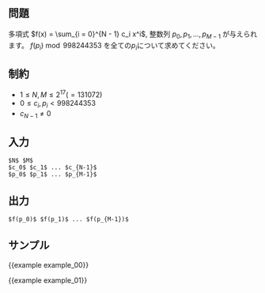 問題
---------

多項式 $f(x) = \sum_{i = 0}^{N - 1} c_i x^i$, 整数列 $p_0, p_1, ..., p_{M - 1}$ が与えられます。
$f(p_i) \bmod 998244353$ を全ての$p_i$について求めてください。

制約
---------

- $1 \leq N, M \leq 2^{17}(=131072)$
- $0 \leq c_i, p_i < 998244353$
- $c_{N - 1} \neq 0$

入力
---------

```
$N$ $M$
$c_0$ $c_1$ ... $c_{N-1}$
$p_0$ $p_1$ ... $p_{M-1}$
```

出力
---------

```
$f(p_0)$ $f(p_1)$ ... $f(p_{M-1})$
```

サンプル
---------

{{example example_00}}

{{example example_01}}
